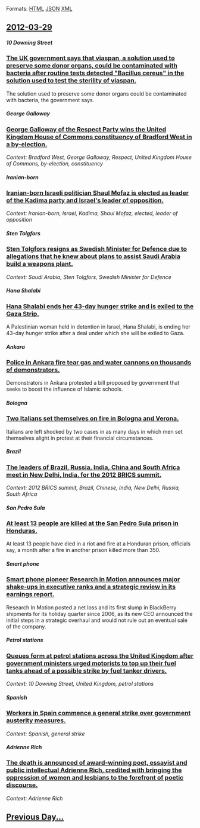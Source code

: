 
Formats: [HTML](2012/03/29/index.html)  [JSON](2012/03/29/index.json)  [XML](2012/03/29/index.xml)  

## [2012-03-29](/news/2012/03/29/index.md)

##### 10 Downing Street
### [The UK government says that viaspan, a solution used to preserve some donor organs, could be contaminated with bacteria after routine tests detected "Bacillus cereus" in the solution used to test the sterility of viaspan. ](/news/2012/03/29/the-uk-government-says-that-viaspan-a-solution-used-to-preserve-some-donor-organs-could-be-contaminated-with-bacteria-after-routine-tests.md)
The solution used to preserve some donor organs could be contaminated with bacteria, the government says.

##### George Galloway
### [George Galloway of the Respect Party wins the United Kingdom House of Commons constituency of Bradford West in a by-election. ](/news/2012/03/29/george-galloway-of-the-respect-party-wins-the-united-kingdom-house-of-commons-constituency-of-bradford-west-in-a-by-election.md)
_Context: Bradford West, George Galloway, Respect, United Kingdom House of Commons, by-election, constituency_

##### Iranian-born
### [Iranian-born Israeli politician Shaul Mofaz is elected as leader of the Kadima party and Israel's leader of opposition. ](/news/2012/03/29/iranian-born-israeli-politician-shaul-mofaz-is-elected-as-leader-of-the-kadima-party-and-israel-s-leader-of-opposition.md)
_Context: Iranian-born, Israel, Kadima, Shaul Mofaz, elected, leader of opposition_

##### Sten Tolgfors
### [Sten Tolgfors resigns as Swedish Minister for Defence due to allegations that he knew about plans to assist Saudi Arabia build a weapons plant. ](/news/2012/03/29/sten-tolgfors-resigns-as-swedish-minister-for-defence-due-to-allegations-that-he-knew-about-plans-to-assist-saudi-arabia-build-a-weapons-pla.md)
_Context: Saudi Arabia, Sten Tolgfors, Swedish Minister for Defence_

##### Hana Shalabi
### [Hana Shalabi ends her 43-day hunger strike and is exiled to the Gaza Strip. ](/news/2012/03/29/hana-shalabi-ends-her-43-day-hunger-strike-and-is-exiled-to-the-gaza-strip.md)
A Palestinian woman held in detention in Israel, Hana Shalabi, is ending her 43-day hunger strike after a deal under which she will be exiled to Gaza.

##### Ankara
### [Police in Ankara fire tear gas and water cannons on thousands of demonstrators. ](/news/2012/03/29/police-in-ankara-fire-tear-gas-and-water-cannons-on-thousands-of-demonstrators.md)
Demonstrators in Ankara protested a bill proposed by government that seeks to boost the influence of Islamic schools.

##### Bologna
### [Two Italians set themselves on fire in Bologna and Verona. ](/news/2012/03/29/two-italians-set-themselves-on-fire-in-bologna-and-verona.md)
Italians are left shocked by two cases in as many days in which men set themselves alight in protest at their financial circumstances.

##### Brazil
### [The leaders of Brazil, Russia, India, China and South Africa meet in New Delhi, India, for the 2012 BRICS summit. ](/news/2012/03/29/the-leaders-of-brazil-russia-india-china-and-south-africa-meet-in-new-delhi-india-for-the-2012-brics-summit.md)
_Context: 2012 BRICS summit, Brazil, Chinese, India, New Delhi, Russia, South Africa_

##### San Pedro Sula
### [At least 13 people are killed at the San Pedro Sula prison in Honduras. ](/news/2012/03/29/at-least-13-people-are-killed-at-the-san-pedro-sula-prison-in-honduras.md)
At least 13 people have died in a riot and fire at a Honduran prison, officials say, a month after a fire in another prison killed more than 350.

##### Smart phone
### [Smart phone pioneer Research in Motion announces major shake-ups in executive ranks and a strategic review in its earnings report. ](/news/2012/03/29/smart-phone-pioneer-research-in-motion-announces-major-shake-ups-in-executive-ranks-and-a-strategic-review-in-its-earnings-report.md)
Research In Motion posted a net loss and its first slump in BlackBerry shipments for its holiday quarter since 2006, as its new CEO announced the initial steps in a strategic overhaul and would not rule out an eventual sale of the company.

##### Petrol stations
### [Queues form at petrol stations across the United Kingdom after government ministers urged motorists to top up their fuel tanks ahead of a possible strike by fuel tanker drivers. ](/news/2012/03/29/queues-form-at-petrol-stations-across-the-united-kingdom-after-government-ministers-urged-motorists-to-top-up-their-fuel-tanks-ahead-of-a-po.md)
_Context: 10 Downing Street, United Kingdom, petrol stations_

##### Spanish
### [Workers in Spain commence a general strike over government austerity measures. ](/news/2012/03/29/workers-in-spain-commence-a-general-strike-over-government-austerity-measures.md)
_Context: Spanish, general strike_

##### Adrienne Rich
### [The death is announced of award-winning poet, essayist and public intellectual Adrienne Rich, credited with bringing the oppression of women and lesbians to the forefront of poetic discourse. ](/news/2012/03/29/the-death-is-announced-of-award-winning-poet-essayist-and-public-intellectual-adrienne-rich-credited-with-bringing-the-oppression-of-women.md)
_Context: Adrienne Rich_

## [Previous Day...](/news/2012/03/28/index.md)

